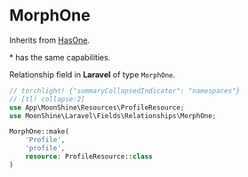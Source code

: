 # MorphOne

Inherits from [HasOne](/docs/{{version}}/fields/has-one).

\* has the same capabilities.

Relationship field in **Laravel** of type `MorphOne`.

```php
// torchlight! {"summaryCollapsedIndicator": "namespaces"}
// [tl! collapse:2]
use App\MoonShine\Resources\ProfileResource;
use MoonShine\Laravel\Fields\Relationships\MorphOne;

MorphOne::make(
    'Profile',
    'profile',
    resource: ProfileResource::class
)
```
